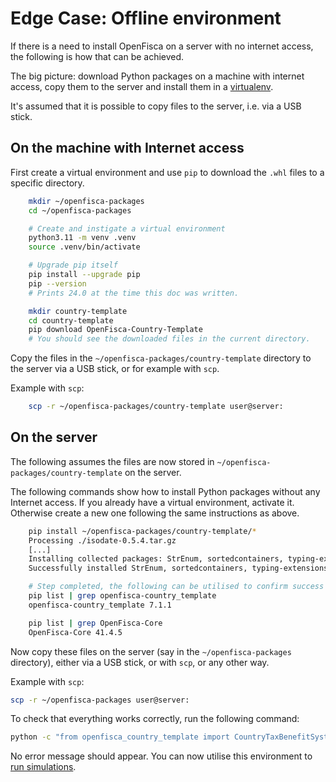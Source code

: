 # Edge Case: Offline environment

If there is a need to install OpenFisca on a server with no internet access, the following is how that can be achieved.

The big picture: download Python packages on a machine with internet access, copy them to the server and install them in a [virtualenv](https://virtualenv.pypa.io/en/stable/).

It's assumed that it is possible to copy files to the server, i.e. via a USB stick.

## On the machine with Internet access

First create a virtual environment and use `pip` to download the `.whl` files to a specific directory.

```sh
    mkdir ~/openfisca-packages
    cd ~/openfisca-packages

    # Create and instigate a virtual environment
    python3.11 -m venv .venv
    source .venv/bin/activate

    # Upgrade pip itself
    pip install --upgrade pip
    pip --version
    # Prints 24.0 at the time this doc was written.

    mkdir country-template
    cd country-template
    pip download OpenFisca-Country-Template
    # You should see the downloaded files in the current directory.
```

Copy the files in the `~/openfisca-packages/country-template` directory to the server via a USB stick, or for example with `scp`.

Example with `scp`:

```sh
    scp -r ~/openfisca-packages/country-template user@server:
```

## On the server

The following assumes the files are now stored in `~/openfisca-packages/country-template` on the server.

The following commands show how to install Python packages without any Internet access.
If you already have a virtual environment, activate it. Otherwise create a new one following the same instructions as above.

```sh
    pip install ~/openfisca-packages/country-template/*
    Processing ./isodate-0.5.4.tar.gz
    [...]
    Installing collected packages: StrEnum, sortedcontainers, typing-extensions... openfisca-country-template
    Successfully installed StrEnum, sortedcontainers, typing-extensions... openfisca-country-template

    # Step completed, the following can be utilised to confirm success and versions of the packages installed.
    pip list | grep openfisca-country_template
    openfisca-country_template 7.1.1

    pip list | grep OpenFisca-Core
    OpenFisca-Core 41.4.5
```

Now copy these files on the server (say in the `~/openfisca-packages` directory), either via a USB stick, or with `scp`, or any other way.

Example with `scp`:

```sh
scp -r ~/openfisca-packages user@server:
```

To check that everything works correctly, run the following command:

```sh
python -c "from openfisca_country_template import CountryTaxBenefitSystem; CountryTaxBenefitSystem()"
```

No error message should appear. You can now utilise this environment to [run simulations](../simulate/run-simulation.md).
